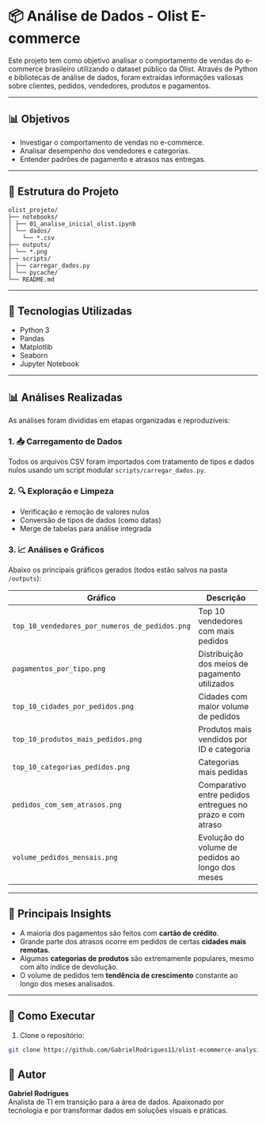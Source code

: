 # 📦 Análise de Dados - Olist E-commerce

Este projeto tem como objetivo analisar o comportamento de vendas do e-commerce brasileiro utilizando o dataset público da Olist. Através de Python e bibliotecas de análise de dados, foram extraídas informações valiosas sobre clientes, pedidos, vendedores, produtos e pagamentos.

---

## 📊 Objetivos

- Investigar o comportamento de vendas no e-commerce.
- Analisar desempenho dos vendedores e categorias.
- Entender padrões de pagamento e atrasos nas entregas.

---

## 📁 Estrutura do Projeto

```
olist_projeto/
├── notebooks/
│ ├── 01_analise_inicial_olist.ipynb
│ └── dados/
│   └── *.csv
├── outputs/
│ └── *.png
├── scripts/
│ ├── carregar_dados.py
│ └── pycache/
└── README.md
```

---


## 🧰 Tecnologias Utilizadas

- Python 3
- Pandas
- Matplotlib
- Seaborn
- Jupyter Notebook

---

## 📊 Análises Realizadas

As análises foram divididas em etapas organizadas e reproduzíveis:

### 1. 📥 Carregamento de Dados

Todos os arquivos CSV foram importados com tratamento de tipos e dados nulos usando um script modular `scripts/carregar_dados.py`.

### 2. 🔍 Exploração e Limpeza

- Verificação e remoção de valores nulos
- Conversão de tipos de dados (como datas)
- Merge de tabelas para análise integrada

### 3. 📈 Análises e Gráficos

Abaixo os principais gráficos gerados (todos estão salvos na pasta `/outputs`):

| Gráfico | Descrição |
|--------|-----------|
| `top_10_vendedores_por_numeros_de_pedidos.png` | Top 10 vendedores com mais pedidos |
| `pagamentos_por_tipo.png` | Distribuição dos meios de pagamento utilizados |
| `top_10_cidades_por_pedidos.png` | Cidades com maior volume de pedidos |
| `top_10_produtos_mais_pedidos.png` | Produtos mais vendidos por ID e categoria |
| `top_10_categorias_pedidos.png` | Categorias mais pedidas |
| `pedidos_com_sem_atrasos.png` | Comparativo entre pedidos entregues no prazo e com atraso |
| `volume_pedidos_mensais.png` | Evolução do volume de pedidos ao longo dos meses |

---

## 📌 Principais Insights

- A maioria dos pagamentos são feitos com **cartão de crédito**.
- Grande parte dos atrasos ocorre em pedidos de certas **cidades mais remotas**.
- Algumas **categorias de produtos** são extremamente populares, mesmo com alto índice de devolução.
- O volume de pedidos tem **tendência de crescimento** constante ao longo dos meses analisados.

---

## 🚀 Como Executar

1. Clone o repositório:
```bash
git clone https://github.com/GabrielRodrigues11/olist-ecommerce-analysis.git
```

## 💼 Autor

**Gabriel Rodrigues**  
Analista de TI em transição para a área de dados. Apaixonado por tecnologia e por transformar dados em soluções visuais e práticas.
